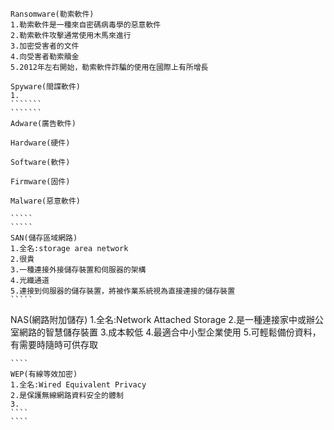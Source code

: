 ``````
Ransomware(勒索軟件)
1.勒索軟件是一種來自密碼病毒學的惡意軟件
2.勒索軟件攻擊通常使用木馬來進行
3.加密受害者的文件
4.向受害者勒索贖金
5.2012年左右開始，勒索軟件詐騙的使用在國際上有所增長
```````
`````````
Spyware(間諜軟件)
1.
```````
```````
Adware(廣告軟件)

``````````
```````
Hardware(硬件)

````````
`````
Software(軟件)

`````
`````
Firmware(固件)

`````
``````
Malware(惡意軟件)

`````
`````
SAN(儲存區域網路)
1.全名:storage area network
2.很貴
3.一種連接外接儲存裝置和伺服器的架構
4.光纖通道
5.連接到伺服器的儲存裝置，將被作業系統視為直接連接的儲存裝置
`````
``````
NAS(網路附加儲存)
1.全名:Network Attached Storage
2.是一種連接家中或辦公室網路的智慧儲存裝置
3.成本較低
4.最適合中小型企業使用
5.可輕鬆備份資料，有需要時隨時可供存取
`````
````
WEP(有線等效加密)
1.全名:Wired Equivalent Privacy
2.是保護無線網路資料安全的體制
3.
````
````
